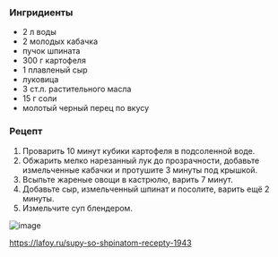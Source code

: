### Ингридиенты
- 2 л воды
- 2 молодых кабачка
- пучок шпината
- 300 г картофеля
- 1 плавленый сыр
- луковица
- 3 ст.л. растительного масла
- 15 г соли
- молотый черный перец по вкусу

### Рецепт
1. Проварить 10 минут кубики картофеля в подсоленной воде.
2. Обжарить мелко нарезанный лук до прозрачности, добавьте измельченные кабачки и протушите 3 минуты под крышкой.
3. Всыпьте жареные овощи в кастрюлю, варить 7 минут.
4. Добавьте сыр, измельченный шпинат и посолите, варить ещё 2 минуты.
5. Измельчите суп блендером.

![image](https://user-images.githubusercontent.com/100151463/216818246-331d4d0d-b0c8-430b-930d-b156d4f8bbc4.png)

https://lafoy.ru/supy-so-shpinatom-recepty-1943
